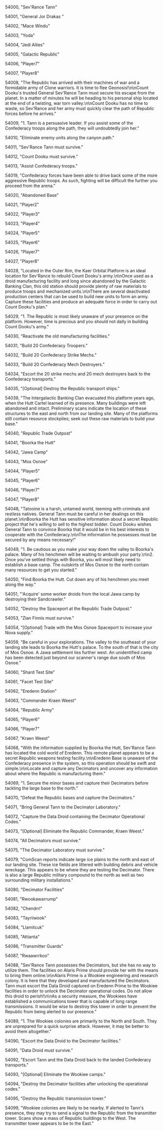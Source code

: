 ﻿54000, "Sev'Rance Tann"

54001, "General Jor Drakas "

54002, "Mace Windu"

54003, "Yoda"

54004, "Jedi Allies"

54005, "Galactic Republic"

54006, "Player7"

54007, "Player8"

54008, "The Republic has arrived with their machines of war and a formidable army of Clone warriors. It is time to flee Geonosis!\n\nCount Dooku's trusted General Sev'Rance Tann must secure his escape from the planet. In a matter of minutes he will be heading to his personal ship located at the end of a twisting, war torn valley.\n\nCount Dooku has no time to waste, so Sev'Rance and her army must quickly clear the path of Republic forces before he arrives."

54009, "1. Tann is a persuasive leader.  If you assist some of the Confederacy troops along the path, they will undoubtedly join her."

54010, "Eliminate enemy units along the canyon path."

54011, "Sev'Rance Tann must survive."

54012, "Count Dooku must survive."

54013, "Assist Confederacy troops."

54019, "Confederacy forces have been able to drive back some of the more aggressive Republic troops.  As such, fighting will be difficult the further you proceed from the arena."

54020, "Abandoned Base"

54021, "Player2"

54022, "Player3"

54023, "Player4"

54024, "Player5"

54025, "Player6"

54026, "Player7"

54027, "Player8"

54028, "Located in the Outer Rim, the Kaer Orbital Platform is an ideal location for Sev'Rance to rebuild Count Dooku's army.\n\nOnce used as a droid manufacturing facility and long since abandoned by the Galactic Banking Clan, this old station should provide plenty of raw materials to produce troops and mechanized units.\n\nThere are several deactivated production centers that can be used to build new units to form an army. Capture these facilities and produce an adequate force in order to carry out Count Dooku's plan."

54029, "1. The Republic is most likely unaware of your presence on the platform.  However, time is precious and you should not dally in building Count Dooku's army."

54030, "Reactivate the old manufacturing facilities."

54031, "Build 20 Confederacy Troopers."

54032, "Build 20 Confederacy Strike Mechs."

54033, "Build 20 Confederacy Mech Destroyers."

54034, "Escort the 20 strike mechs and 20 mech destroyers back to the Confederacy transports."

54035, "[Optional] Destroy the Republic transport ships."

54039, "The Intergalactic Banking Clan evacuated this platform years ago, when the Hutt Cartel learned of its presence.  Many buildings were left abandoned and intact.  Preliminary scans indicate the location of these structures to the east and north from our landing site.  Many of the platforms still contain resource stockpiles; seek out these raw materials to build your base."

54040, "Republic Trade Outpost"

54041, "Boorka the Hutt"

54042, "Jawa Camp"

54043, "Mos Osnoe"

54044, "Player5"

54045, "Player6"

54046, "Player7"

54047, "Player8"

54048, "Tatooine is a harsh, untamed world, teeming with criminals and restless natives. General Tann must be careful in her dealings on this planet.\n\nBoorka the Hutt has sensitive information about a secret Republic project that he's willing to sell to the highest bidder. Count Dooku wishes General Tann to convince Boorka that it would be in his best interests to cooperate with the Confederacy.\n\nThe information he possesses must be secured by any means necessary!"

54049, "1. Be cautious as you make your way down the valley to Boorka's palace.  Many of his henchmen will be waiting to ambush your party.\n\n2. Once you've settled things with Boorka, you will most likely need to establish a base camp.  The outskirts of Mos Osnoe to the north contain many resources to get you started."

54050, "Find Boorka the Hutt.  Cut down any of his henchmen you meet along the way."

54051, "'Acquire' some worker droids from the local Jawa camp by destroying their Sandcrawler."

54052, "Destroy the Spaceport at the Republic Trade Outpost."

54053, "Zian Finnis must survive."

54054, "[Optional] Trade with the Mos Osnoe Spaceport to increase your Nova supply."

54059, "Be careful in your explorations.  The valley to the southeast of your landing site leads to Boorka the Hutt's palace.  To the south of that is the city of Mos Osnoe.  A Jawa settlement lies further west.  An unidentified camp has been detected just beyond our scanner's range due south of Mos Osnoe."

54060, "Shard Test Site"

54061, "Facet Test Site"

54062, "Eredenn Station"

54063, "Commander Kraen Weest"

54064, "Republic Army"

54065, "Player6"

54066, "Player7"

54067, "Kraen Weest"

54068, "With the information supplied by Boorka the Hutt, Sev'Rance Tann has located the cold world of Eredenn. This remote planet appears to be a secret Republic weapons testing facility.\n\nEredenn Base is unaware of the Confederacy presence in the system, so this operation should be swift and simple.\n\nLocate and capture any Decimators and uncover any information about where the Republic is manufacturing them."

54069, "1. Secure the minor bases and capture their Decimators before tackling the large base to the north."

54070, "Defeat the Republic bases and capture the Decimators."

54071, "Bring General Tann to the Decimator Laboratory."

54072, "Capture the Data Droid containing the Decimator Operational Codes."

54073, "[Optional] Eliminate the Republic Commander, Kraen Weest."

54074, "All Decimators must survive."

54075, "The Decimator Laboratory must survive."

54079, "ComScan reports indicate large ice plains to the north and east of our landing site. These ice fields are littered with building debris and vehicle wreckage.  This appears to be where they are testing the Decimator.  There is also a large Republic military compound to the north as well as two surrounding military installations."

54080, "Decimator Facilities"

54081, "Rwookawarrump"

54082, "Chendrrl"

54083, "Tayriiwook"

54084, "Llamitcuk"

54085, "Attianta"

54086, "Transmitter Guards"

54087, "Rwaawrrkoo"

54088, "Sev'Rance Tann possesses the Decimators, but she has no way to utilize them. The facilities on Alaris Prime should provide her with the means to bring them online.\n\nAlaris Prime is a Wookiee engineering and research colony. It is here that they developed and manufactured the Decimators. Tann must escort the Data Droid captured on Eredenn Prime to the Wookiee facilities in order to unlock the Decimator operational codes. Do not allow this droid to perish!\n\nAs a security measure, the Wookiees have established a communications tower that is capable of long range transmissions. It would be wise to destroy this tower in order to prevent the Republic from being alerted to our presence."

54089, "1. The Wookiee colonies are primarily to the North and South.  They are unprepared for a quick surprise attack.  However, it may be better to avoid them altogether."

54090, "Escort the Data Droid to the Decimator facilities."

54091, "Data Droid must survive."

54092, "Escort Tann and the Data Droid back to the landed Confederacy transports."

54093, "[Optional] Eliminate the Wookiee camps."

54094, "Destroy the Decimator facilities after unlocking the operational codes."

54095, "Destroy the Republic transmission tower."

54099, "Wookiee colonies are likely to be nearby.  If alerted to Tann's presence, they may try to send a signal to the Republic from the transmitter tower.  Scans show a mass of Republic buildings to the West.  The transmitter tower appears to be to the East."

